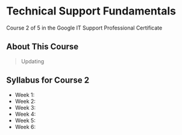 # Technical Support Fundamentals
Course 2 of 5 in the Google IT Support Professional Certificate
## About This Course
> Updating
## Syllabus for Course 2
- Week 1:
- Week 2:
- Week 3:
- Week 4:
- Week 5:
- Week 6:

